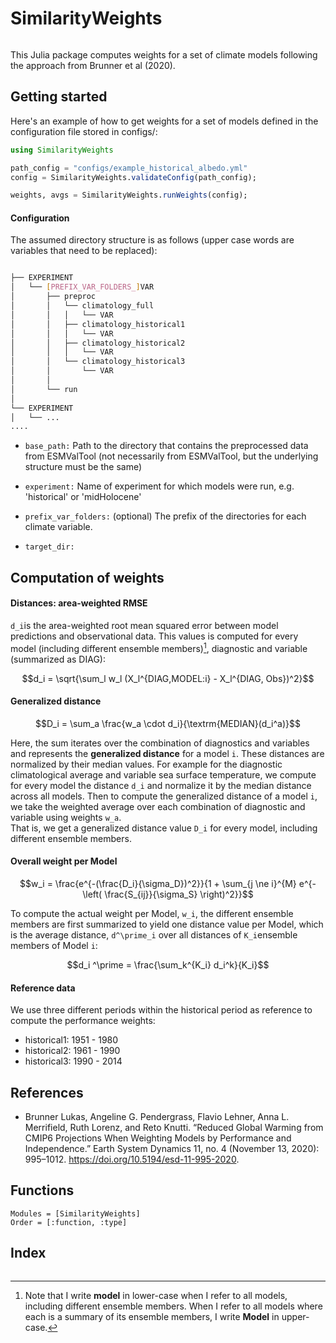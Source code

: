 # SimilarityWeights

```@contents
```

This Julia package computes weights for a set of climate models following the approach
from Brunner et al (2020). 

## Getting started

Here's an example of how to get weights for a set of models defined in the configuration 
file stored in configs/: 

````julia
using SimilarityWeights

path_config = "configs/example_historical_albedo.yml"
config = SimilarityWeights.validateConfig(path_config);

weights, avgs = SimilarityWeights.runWeights(config);
````

#### Configuration

The assumed directory structure is as follows (upper case words are variables 
that need to be replaced): 

```bash

├── EXPERIMENT
│   └── [PREFIX_VAR_FOLDERS_]VAR
│       ├── preproc
│       │   └── climatology_full
│       │   │   └── VAR
│       │   ├── climatology_historical1
│       │   │   └── VAR
│       │   ├── climatology_historical2
│       │   │   └── VAR
│       │   └── climatology_historical3
│       │       └── VAR
│       │     
│       └── run
│
└── EXPERIMENT
│   └── ...
....

```

- `base_path:`  Path to the directory that contains the preprocessed data from ESMValTool (not necessarily from ESMValTool, but the underlying structure must be the same)

- `experiment:` Name of experiment for which models were run, e.g. 'historical' or 'midHolocene'

- `prefix_var_folders:` (optional) The prefix of the directories for each climate variable. 

- `target_dir:` 

## Computation of weights

#### Distances: area-weighted RMSE
``d_i``is the area-weighted root mean squared error between model predictions and observational data.
This values is computed for every model (including different ensemble members)[^1], diagnostic and variable (summarized as DIAG):

```math
d_i = \sqrt{\sum_l w_l (X_l^{DIAG,MODEL:i} - X_l^{DIAG, Obs})^2}
```
[^1]: Note that I write **model** in lower-case when I refer to all models, including different ensemble members. When I refer to all models where each is a summary of its ensemble members, I write **Model** in upper-case.

#### Generalized distance

```math
D_i = \sum_a \frac{w_a \cdot d_i}{\textrm{MEDIAN}(d_i^a)}
```

Here, the sum iterates over the combination of diagnostics and variables and represents the **generalized distance** for a model ``i``.
These distances are normalized by their median values.
For example for the diagnostic climatological average and variable sea surface temperature, we compute for every model 
the distance ``d_i`` and normalize it by the median distance across all models. 
Then to compute the generalized distance of a model ``i``, we take the weighted average over each combination of diagnostic and variable using weights ``w_a``.  
That is, we get a generalized distance value ``D_i`` for every model, including different ensemble members.

#### Overall weight per Model

```math
w_i = \frac{e^{-(\frac{D_i}{\sigma_D})^2}}{1 + \sum_{j \ne i}^{M} e^{-\left( \frac{S_{ij}}{\sigma_S} \right)^2}}
```

To compute the actual weight per Model, ``w_i``, the different ensemble members are first summarized to yield one distance value per Model, which is the average distance, ``d^\prime_i`` over all distances of ``K_i``ensemble members of Model ``i``: 

```math
d_i ^\prime = \frac{\sum_k^{K_i} d_i^k}{K_i}
```


#### Reference data

We use three different periods within the historical period as reference to compute the performance weights: 

- historical1: 1951 - 1980
- historical2: 1961 - 1990
- historical3: 1990 - 2014


## References

- Brunner Lukas, Angeline G. Pendergrass, Flavio Lehner, Anna L. Merrifield, Ruth Lorenz, and Reto Knutti. “Reduced Global Warming from CMIP6 Projections When Weighting Models by Performance and Independence.” Earth System Dynamics 11, no. 4 (November 13, 2020): 995–1012. https://doi.org/10.5194/esd-11-995-2020.



## Functions

```@autodocs
Modules = [SimilarityWeights]
Order = [:function, :type]
```



## Index

```@index
```

